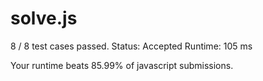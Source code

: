 # solve.js

8 / 8 test cases passed.
Status: Accepted
Runtime: 105 ms

Your runtime beats 85.99% of javascript submissions.

